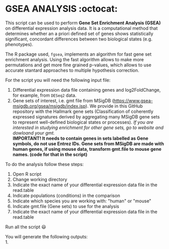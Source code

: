 # GSEA ANALYSIS :octocat:
This script can be used to perform **Gene Set Enrichment Analysis (GSEA)** on differential expression analysis data. It is a computational method that determines whether an a priori defined set of genes shows statistically significant, concordant differences between two biological states (e.g. phenotypes).

The R package used, `fgsea`, implements an algorithm for fast gene set enrichment analysis. Using the fast algorithm allows to make more permutations and get more fine grained p-values, which allows to use accurate stantard approaches to multiple hypothesis correction.

For the script you will need the following input file:
  1. Differential expression data file containing genes and log2FoldChange, for example, from `DESeq2` data.
  2. Gene sets of interest, i.e. gmt file from MSigDB (https://www.gsea-msigdb.org/gsea/msigdb/index.jsp). We provide in this GitHub repository with the Hallmark gene sets (Classification of coherently expressed signatures derived by aggregating many MSigDB gene sets to represent well-defined biological states or processes). _If you are interested in studying enrichment for other gene sets, go to website and dowloand your gmt._ <br/>
**IMPORTANT! It needs to contain genes in sets labelled as Gene symbols, do not use Entrez IDs. 
Gene sets from MSigDB are made with human genes, if using mouse data, transform gmt.file to mouse gene names. (code for that in the script)**
   
To do the analysis follow these steps:
  1. Open R script
  2. Change working directory
  3. Indicate the exact name of your differential expression data file in the read.table
  4. Indicate populations (conditions) in the comparison
  5. Indicate which species you are working with: "human" or "mouse"
  6. Indicate gmt.file (Gene sets) to use for the analysis
  7. Indicate the exact name of your differential expression data file in the read.table
  
Run all the script :smiley:

You will generate the following outputs:<br/>
1. 
